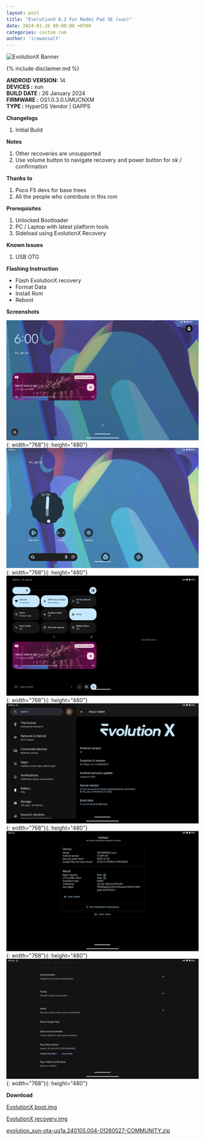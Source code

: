 ```yaml
---
layout: post
title: "EvolutionX 8.2 For Redmi Pad SE (xun)"
date: 2024-01-26 00:00:00 +0700
categories: custom rom
author: 'irawansalt'
---
```

![EvolutionX Banner](https://raw.githubusercontent.com/Evolution-X/.github/main/EvoBanner.png)

{% include disclaimer.md %}

**ANDROID VERSION:** 14<br>
**DEVICES :** xun<br>
**BUILD DATE :** 26 January 2024<br>
**FIRMWARE :** OS1.0.3.0.UMUCNXM<br>
**TYPE :** HyperOS Vendor | GAPPS

**Changelogs**
<ol>
    <li>Initial Build</li>
</ol>

**Notes**
<ol>
    <li>Other recoveries are unsupported</li>
    <li>Use volume button to navigate recovery and power button for ok / confirmation</li>
</ol>

**Thanks to**
<ol>
    <li>Poco F5 devs for base trees</li>
    <li>All the people who contribute in this rom</li>
</ol>

**Prerequisites**
<ol>
    <li>Unlocked Bootloader</li>
    <li>PC / Laptop with latest platform tools</li>
    <li>Sideload using EvolutionX Recovery</li>
</ol>

**Known Issues**
<ol>
    <li>USB OTG</li>
</ol>

**Flashing Instruction**
<ul>
    <li>Flash EvolutionX recovery</li>
    <li>Format Data</li>
    <li>Install Rom</li>
    <li>Reboot</li>
</ul>

**Screenshots**

![Lock Screen](/assets/images/screenshots/2024/January/26/evox_xun_1.png){: width="768"}{: height="480"}
![Home Screen](/assets/images/screenshots/2024/January/26/evox_xun_2.png){: width="768"}{: height="480"}
![Status Bar](/assets/images/screenshots/2024/January/26/evox_xun_3.png){: width="768"}{: height="480"}
![About Phone](/assets/images/screenshots/2024/January/26/evox_xun_4.png){: width="768"}{: height="480"}
![Yasnac](/assets/images/screenshots/2024/January/26/evox_xun_5.png){: width="768"}{: height="480"}
![About Play](/assets/images/screenshots/2024/January/26/evox_xun_6.png){: width="768"}{: height="480"}

**Download**

[EvolutionX boot.img](https://sourceforge.net/projects/irawansprojekt/files/xun/Android-14/EvolutionX/26-January-2024/boot.img/download)

[EvolutionX recovery.img](https://sourceforge.net/projects/irawansprojekt/files/xun/Android-14/EvolutionX/26-January-2024/recovery.img/download)

[evolution_xun-ota-uq1a.240105.004-01260527-COMMUNITY.zip](https://sourceforge.net/projects/irawansprojekt/files/xun/Android-14/EvolutionX/26-January-2024/evolution_xun-ota-uq1a.240105.004-01260527-COMMUNITY.zip/download)

